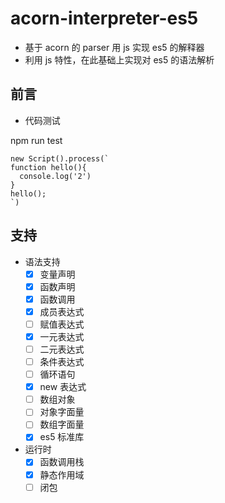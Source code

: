 # acorn-interpreter-es5

- 基于 acorn 的 parser 用 js 实现 es5 的解释器
- 利用 js 特性，在此基础上实现对 es5 的语法解析

## 前言

- 代码测试

npm run test

```
new Script().process(`
function hello(){
  console.log('2')
} 
hello();
`)
```

## 支持
- 语法支持
  - [x] 变量声明
  - [x] 函数声明
  - [x] 函数调用
  - [x] 成员表达式
  - [ ] 赋值表达式
  - [x] 一元表达式
  - [ ] 二元表达式
  - [ ] 条件表达式
  - [ ] 循环语句
  - [x] new 表达式
  - [ ] 数组对象
  - [ ] 对象字面量
  - [ ] 数组字面量
  - [x] es5 标准库
- 运行时
  - [x] 函数调用栈
  - [x] 静态作用域
  - [ ] 闭包
